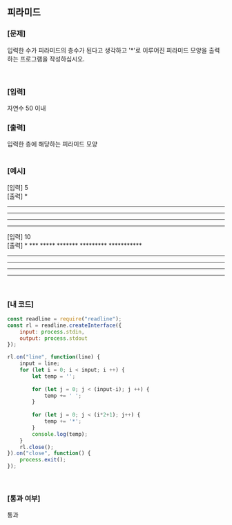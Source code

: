## 피라미드

### [문제]

입력한 수가 피라미드의 층수가 된다고 생각하고 '*'로 이루어진 피라미드 모양을 출력하는 프로그램을 작성하십시오.  

<br/>

### [입력]
자연수 50 이내
<br/>

### [출력]
입력한 층에 해당하는 피라미드 모양  
<br/>

### [예시]
[입력] 5  
[출력]
    *
   ***
  *****
 *******
*********

[입력] 10  
[출력]
         *
        ***
       *****
      *******
     *********
    ***********
   *************
  ***************
 *****************
*******************
<br/>

### [내 코드]
```javascript
const readline = require("readline");
const rl = readline.createInterface({
	input: process.stdin,
	output: process.stdout
});

rl.on("line", function(line) {
	input = line;
	for (let i = 0; i < input; i ++) {
		let temp = '';
		
		for (let j = 0; j < (input-i); j ++) {
			temp += ' ';
		}
		
		for (let j = 0; j < (i*2+1); j++) {
			temp += '*';
		}
		console.log(temp);
	}
	rl.close();
}).on("close", function() {
	process.exit();
});
```
<br/>

### [통과 여부]
통과
